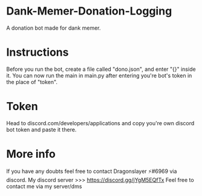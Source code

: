 # Dank-Memer-Donation-Logging
A donation bot made for dank memer.

# Instructions
Before you run the bot, create a file called "dono.json", and enter "{}" inside it.
You can now run the main in main.py after entering you're bot's token in the place of "token".

# Token
Head to discord.com/developers/applications and copy you're own discord bot token and paste it there.

# More info
If you have any doubts feel free to contact Dragonslayer ⚡#6969 via discord.
My discord server >>> https://discord.gg/jYgM5EQfTx
Feel free to contact me via my server/dms


